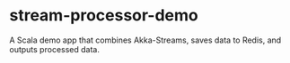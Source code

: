# stream-processor-demo
A Scala demo app that combines Akka-Streams, saves data to Redis, and outputs processed data.
